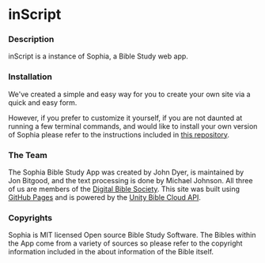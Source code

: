 # inScript

### Description

inScript is a instance of Sophia, a Bible Study web app.

### Installation

We've created a simple and easy way for you to create your own site via a quick and easy form.

However, if you prefer to customize it yourself, if you are not daunted at running a few terminal commands, and would like to install your own version of Sophia please refer to the instructions included in [this repository](https://github.com/digitalbiblesociety/browserbible-3).

### The Team

The Sophia Bible Study App was created by John Dyer, is maintained by Jon Bitgood, and the text processing is done by Michael Johnson. All three of us are members of the [Digital Bible Society](https://dbs.org). This site was built using [GitHub Pages](https://pages.github.com/) and is powered by the [Unity Bible Cloud API](http://api.bible.cloud).

### Copyrights

Sophia is MIT licensed Open source Bible Study Software. The Bibles within the App come from a variety of sources so please refer to the copyright information included in the about information of the Bible itself.
